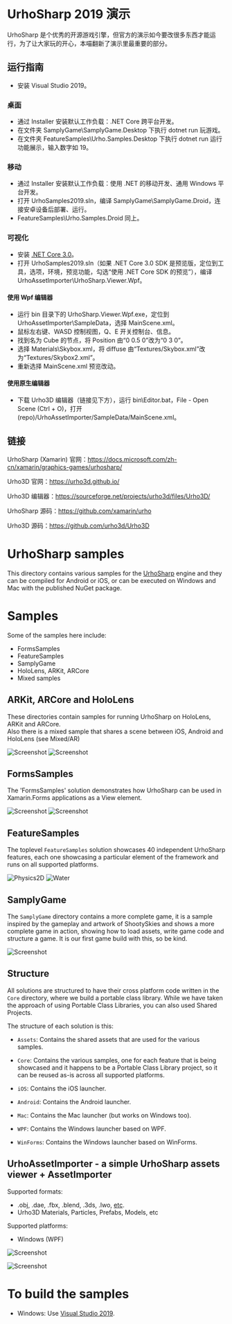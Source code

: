 # UrhoSharp 2019 演示

UrhoSharp 是个优秀的开源游戏引擎，但官方的演示如今要改很多东西才能运行，为了让大家玩的开心，本喵翻新了演示里最重要的部分。

## 运行指南

* 安装 Visual Studio 2019。

### 桌面

* 通过 Installer 安装默认工作负载：.NET Core 跨平台开发。
* 在文件夹 SamplyGame\SamplyGame.Desktop 下执行 dotnet run 玩游戏。
* 在文件夹 FeatureSamples\Urho.Samples.Desktop 下执行 dotnet run 运行功能展示，输入数字如 19。

### 移动

* 通过 Installer 安装默认工作负载：使用 .NET 的移动开发、通用 Windows 平台开发。
* 打开 UrhoSamples2019.sln，编译 SamplyGame\SamplyGame.Droid，连接安卓设备后部署、运行。
* FeatureSamples\Urho.Samples.Droid 同上。

### 可视化

* 安装 [.NET Core 3.0](https://dotnet.microsoft.com/download/dotnet-core/3.0)。
* 打开 UrhoSamples2019.sln（如果 .NET Core 3.0 SDK 是预览版，定位到工具，选项，环境，预览功能，勾选“使用 .NET Core SDK 的预览”），编译 UrhoAssetImporter\UrhoSharp.Viewer.Wpf。

#### 使用 Wpf 编辑器

* 运行 bin 目录下的 UrhoSharp.Viewer.Wpf.exe，定位到 UrhoAssetImporter\SampleData，选择 MainScene.xml。
* 鼠标左右键、WASD 控制视图，Q、E 开关控制台、信息。
* 找到名为 Cube 的节点，将 Position 由“0 0.5 0”改为“0 3 0”。
* 选择 Materials\Skybox.xml，将 diffuse 由“Textures/Skybox.xml”改为“Textures/Skybox2.xml”。
* 重新选择 MainScene.xml 预览改动。

#### 使用原生编辑器

* 下载 Urho3D 编辑器（链接见下方），运行 bin\Editor.bat，File - Open Scene (Ctrl + O)，打开 (repo)/UrhoAssetImporter/SampleData/MainScene.xml。

## 链接

UrhoSharp (Xamarin) 官网：https://docs.microsoft.com/zh-cn/xamarin/graphics-games/urhosharp/

Urho3D 官网：https://urho3d.github.io/

Urho3D 编辑器：https://sourceforge.net/projects/urho3d/files/Urho3D/

UrhoSharp 源码：https://github.com/xamarin/urho

Urho3D 源码：https://github.com/urho3d/Urho3D

# UrhoSharp samples

This directory contains various samples for the [UrhoSharp](http://developer.xamarin.com/guides/cross-platform/urho/) 
engine and they can be compiled for Android or iOS, or can be executed on Windows
and Mac with the published NuGet package.

# Samples

Some of the samples here include:

* FormsSamples
* FeatureSamples
* SamplyGame
* HoloLens, ARKit, ARCore
* Mixed samples

## ARKit, ARCore and HoloLens

These directories contain samples for running UrhoSharp on HoloLens, ARKit and ARCore.  
Also there is a mixed sample that shares a scene between iOS, Android and HoloLens (see Mixed/AR)

![Screenshot](ARKit/Mutant.gif)
![Screenshot](ARKit/Crowd.gif)

## FormsSamples

The 'FormsSamples' solution demonstrates how UrhoSharp can be used in Xamarin.Forms 
applications as a View element.

![Screenshot](FormsSample/Screenshots/Android.gif) ![Screenshot](FormsSample/Screenshots/Ios.gif)

## FeatureSamples

The toplevel `FeatureSamples` solution showcases 40 independent UrhoSharp
features, each one showcasing a particular element of the framework and runs
on all supported platforms. 

![Physics2D](https://habrastorage.org/files/d77/060/698/d770606980874fb6a15484d04bea6dd6.gif)
![Water](https://habrastorage.org/files/e3e/8f1/80d/e3e8f180d8b54f0989d9448c98eacd5b.png)

## SamplyGame

The `SamplyGame` directory contains a more complete game, it is a sample
inspired by the gameplay and artwork of ShootySkies and shows a more 
complete game in action, showing how to load assets, write game code and
structure a game.   It is our first game build with this, so be kind.

![Screenshot](SamplyGame/Screenshots/Video.gif)

## Structure

All solutions are structured to have their cross platform code written
in the `Core` directory, where we build a portable class library.   While
we have taken the approach of using Portable Class Libraries, you can 
also used Shared Projects.

The structure of each solution is this:

* `Assets`: Contains the shared assets that are used for the various
  samples.

* `Core`: Contains the various samples, one for each feature that is
  being showcased and it happens to be a Portable Class Library
  project, so it can be reused as-is across all supported platforms.

* `iOS`: Contains the iOS launcher.

* `Android`: Contains the Android launcher.

* `Mac`: Contains the Mac launcher (but works on Windows too).

* `WPF`: Contains the Windows launcher based on WPF.

* `WinForms`: Contains the Windows launcher based on WinForms.

## UrhoAssetImporter - a simple UrhoSharp assets viewer + AssetImporter

Supported formats:
- .obj, .dae, .fbx, .blend, .3ds, .lwo, [etc](http://assimp.sourceforge.net/main_features_formats.html). 
- Urho3D Materials, Particles, Prefabs, Models, etc

Supported platforms:
- Windows (WPF)

![Screenshot](UrhoAssetImporter/Screenshots/Screenshot2.png)
  
![Screenshot](UrhoAssetImporter/Screenshots/wpf.gif)

# To build the samples

* Windows: Use [Visual Studio 2019](https://www.visualstudio.com/).
